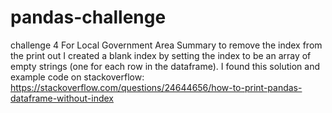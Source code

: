 # pandas-challenge
challenge 4
For Local Government Area Summary to remove the index from the print out I created a blank index by setting the index to be an array of empty strings (one for each row in the dataframe). I found this solution and example code on stackoverflow: https://stackoverflow.com/questions/24644656/how-to-print-pandas-dataframe-without-index
